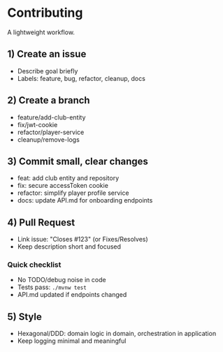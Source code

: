 # Contributing

A lightweight workflow.

## 1) Create an issue
- Describe goal briefly
- Labels: feature, bug, refactor, cleanup, docs

## 2) Create a branch
- feature/add-club-entity
- fix/jwt-cookie
- refactor/player-service
- cleanup/remove-logs

## 3) Commit small, clear changes
- feat: add club entity and repository
- fix: secure accessToken cookie
- refactor: simplify player profile service
- docs: update API.md for onboarding endpoints

## 4) Pull Request
- Link issue: "Closes #123" (or Fixes/Resolves)
- Keep description short and focused

### Quick checklist
- No TODO/debug noise in code
- Tests pass: `./mvnw test`
- API.md updated if endpoints changed

## 5) Style
- Hexagonal/DDD: domain logic in domain, orchestration in application
- Keep logging minimal and meaningful
